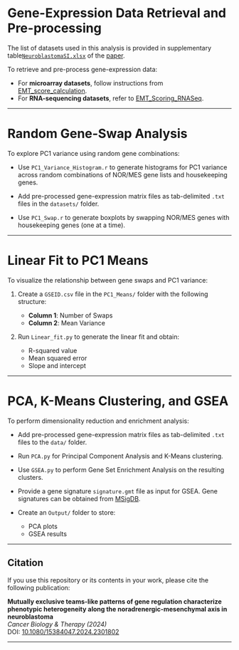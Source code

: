 # Gene-Expression Data Retrieval and Pre-processing

The list of datasets used in this analysis is provided in supplementary table[`NeuroblastomaSI.xlsx`](https://www.tandfonline.com/action/downloadSupplement?doi=10.1080%2F15384047.2024.2301802&file=kcbt_a_2301802_sm6771.xlsx) of the [paper](https://doi.org/10.1080/15384047.2024.2301802).

To retrieve and pre-process gene-expression data:

- For **microarray datasets**, follow instructions from [EMT_score_calculation](https://github.com/priyanka8993/EMT_score_calculation).
- For **RNA-sequencing datasets**, refer to [EMT_Scoring_RNASeq](https://github.com/sushimndl/EMT_Scoring_RNASeq).

---

# Random Gene-Swap Analysis

To explore PC1 variance using random gene combinations:

- Use `PC1_Variance_Histogram.r` to generate histograms for PC1 variance across random combinations of NOR/MES gene lists and housekeeping genes.
- Add pre-processed gene-expression matrix files as tab-delimited `.txt` files in the `datasets/` folder.

- Use `PC1_Swap.r` to generate boxplots by swapping NOR/MES genes with housekeeping genes (one at a time).

---

# Linear Fit to PC1 Means

To visualize the relationship between gene swaps and PC1 variance:

1. Create a `GSEID.csv` file in the `PC1_Means/` folder with the following structure:  
   - **Column 1**: Number of Swaps  
   - **Column 2**: Mean Variance

2. Run `Linear_fit.py` to generate the linear fit and obtain:
   - R-squared value  
   - Mean squared error  
   - Slope and intercept

---

# PCA, K-Means Clustering, and GSEA

To perform dimensionality reduction and enrichment analysis:

- Add pre-processed gene-expression matrix files as tab-delimited `.txt` files to the `data/` folder.
- Run `PCA.py` for Principal Component Analysis and K-Means clustering.
- Use `GSEA.py` to perform Gene Set Enrichment Analysis on the resulting clusters.
- Provide a gene signature `signature.gmt` file as input for GSEA. Gene signatures can be obtained from [MSigDB](https://www.gsea-msigdb.org/gsea/msigdb).

- Create an `Output/` folder to store:
  - PCA plots  
  - GSEA results

---

## Citation

If you use this repository or its contents in your work, please cite the following publication:

**Mutually exclusive teams-like patterns of gene regulation characterize phenotypic heterogeneity along the noradrenergic-mesenchymal axis in neuroblastoma**  
*Cancer Biology & Therapy (2024)*  
DOI: [10.1080/15384047.2024.2301802](https://doi.org/10.1080/15384047.2024.2301802)

---


